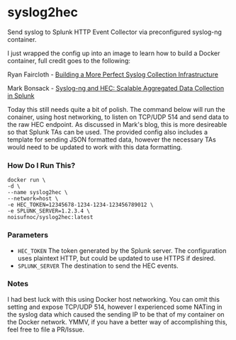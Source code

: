 # syslog2hec

Send syslog to Splunk HTTP Event Collector via preconfigured syslog-ng container.

I just wrapped the config up into an image to learn how to build a Docker container, full credit goes to the following:

Ryan Faircloth - [Building a More Perfect Syslog Collection Infrastructure](https://www.rfaircloth.com/2017/02/10/building-perfect-syslog-collection-infrastructure/)

Mark Bonsack - [Syslog-ng and HEC: Scalable Aggregated Data Collection in Splunk](https://www.splunk.com/blog/2017/03/30/syslog-ng-and-hec-scalable-aggregated-data-collection-in-splunk.html)

Today this still needs quite a bit of polish.  The command below will run the conainer, using host networking, to listen on TCP/UDP 514 and send data to the raw HEC endpoint.  As discussed in Mark's blog, this is more desireable so that Splunk TAs can be used.  The provided config also includes a template for sending JSON formatted data, however the necessary TAs would need to be updated to work with this data formatting.

### How Do I Run This?
```
docker run \
-d \
--name syslog2hec \
--network=host \
-e HEC_TOKEN=12345678-1234-1234-123456789012 \
-e SPLUNK_SERVER=1.2.3.4 \
noisufnoc/syslog2hec:latest
```

### Parameters
- `HEC_TOKEN` The token generated by the Splunk server.  The configuration uses plaintext HTTP, but could be updated to use HTTPS if desired.
- `SPLUNK_SERVER` The destination to send the HEC events.  

### Notes
I had best luck with this using Docker host networking.  You can omit this setting and expose TCP/UDP 514, however I experienced some NATing in the syslog data which caused the sending IP to be that of my container on the Docker network. YMMV, if you have a better way of accomplishing this, feel free to file a PR/Issue.

